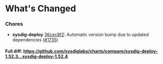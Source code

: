 # What's Changed

### Chores
- **sysdig-deploy** [36cec8f2](https://github.com/sysdiglabs/charts/commit/36cec8f2d4c034d325515bd87a8acadaf0bc8ef8): Automatic version bump due to updated dependencies ([#1735](https://github.com/sysdiglabs/charts/issues/1735))
#### Full diff: https://github.com/sysdiglabs/charts/compare/sysdig-deploy-1.52.3...sysdig-deploy-1.52.4
